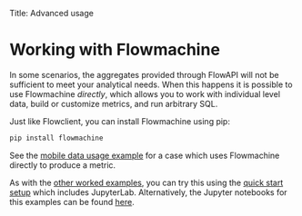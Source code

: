Title: Advanced usage

# Working with Flowmachine

In some scenarios, the aggregates provided through FlowAPI will not be sufficient to meet your analytical needs. When this happens it is possible to use Flowmachine _directly_, which allows you to work with individual level data, build or customize metrics, and run arbitrary SQL.

Just like Flowclient, you can install Flowmachine using pip:

```bash
pip install flowmachine
```

See the [mobile data usage example](worked_examples/mobile-data-usage.ipynb) for a case which uses Flowmachine directly to produce a metric.

As with the [other worked examples](../worked_examples), you can try this using the [quick start setup](../../install.md#quickinstall) which includes JupyterLab. Alternatively, the Jupyter notebooks for this examples can be found [here](https://github.com/Flowminder/FlowKit/tree/master/docs/source/analyst/advanced_usage/worked_examples/).